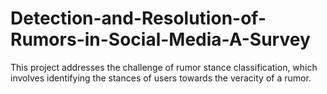 # Detection-and-Resolution-of-Rumors-in-Social-Media-A-Survey
This project addresses the challenge of rumor stance classification, which involves identifying the stances of users towards the veracity of a rumor.
